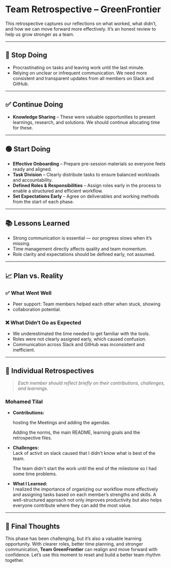 # Team Retrospective – GreenFrontier

This retrospective captures our reflections on what worked, what didn’t,
and how we can move forward more effectively.
It’s an honest review to help us grow stronger as a team.

---

## 🛑 Stop Doing

- Procrastinating on tasks and leaving work until the last minute.
- Relying on unclear or infrequent communication. We need more consistent
and transparent updates from all members on Slack and GitHub.

---

## ✅ Continue Doing

- **Knowledge Sharing** – These were valuable opportunities to present
learnings, research, and solutions. We should continue allocating time for these.

---

## 🟢 Start Doing

- **Effective Onboarding** – Prepare pre-session materials so everyone
feels ready and aligned.
- **Task Division** – Clearly distribute tasks to ensure balanced workloads and accountability.
- **Defined Roles & Responsibilities** – Assign roles early in the process
to enable a structured and efficient workflow.
- **Set Expectations Early** – Agree on deliverables and working methods
from the start of each phase.

---

## 📚 Lessons Learned

- Strong communication is essential — our progress slows when it’s missing.
- Time management directly affects quality and team momentum.
- Role clarity and expectations should be defined early, not assumed.

---

## 📈 Plan vs. Reality

### ✅ What Went Well

- Peer support: Team members helped each other when stuck, showing
- collaboration potential.

### ❌ What Didn’t Go as Expected

- We underestimated the time needed to get familiar with the tools.
- Roles were not clearly assigned early, which caused confusion.
- Communication across Slack and GitHub was inconsistent and inefficient.

---

## 👤 Individual Retrospectives

> _Each member should reflect briefly on their contributions, challenges, and learnings._

### Mohamed Tilal

- **Contributions:**  

  hosting the Meetings and adding the agendas.

  Adding the norms, the main README, learning goals and the retrospective files.

- **Challenges:**  
  Lack of activit on slack caused that I didn't know what is best of the team.

  The team didn't start the work until the end of the milestone
   so I had some time problems.
- **What I Learned:**  
  I realized the importance of organizing our workflow more effectively and
  assigning tasks based on each member’s strengths and skills.
  A well-structured approach not only improves productivity but
  also helps everyone contribute where they can add the most value.

---

## 🌱 Final Thoughts

This phase has been challenging, but it’s also a valuable learning opportunity.
With clearer roles, better time planning, and stronger communication,
**Team GreenFrontier** can realign and move forward with confidence.
Let’s use this moment to reset and build a better team rhythm together.
